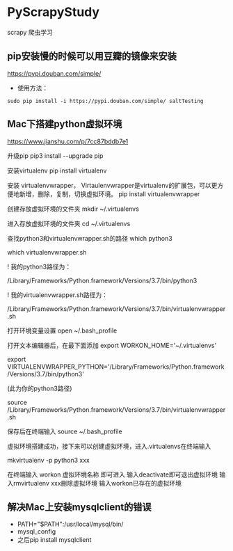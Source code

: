 # PyScrapyStudy
scrapy 爬虫学习

## pip安装慢的时候可以用豆瓣的镜像来安装
https://pypi.douban.com/simple/

- 使用方法：
```
sudo pip install -i https://pypi.douban.com/simple/ saltTesting
```

## Mac下搭建python虚拟环境
https://www.jianshu.com/p/7cc87bddb7e1

升级pip
pip3 install --upgrade pip

安装virtualenv
pip install virtualenv

安装 virtualenvwrapper， Virtaulenvwrapper是virtualenv的扩展包，可以更方便地新增，删除，复制，切换虚拟环境。
pip install virtualenvwrapper

创建存放虚拟环境的文件夹
mkdir ~/.virtualenvs

进入存放虚拟环境的文件夹
cd ~/.virtualenvs

查找python3和virtualenvwrapper.sh的路径
which python3

which virtualenvwrapper.sh

! 我的python3路径为：

/Library/Frameworks/Python.framework/Versions/3.7/bin/python3

! 我的virtualenvwrapper.sh路径为：

/Library/Frameworks/Python.framework/Versions/3.7/bin/virtualenvwrapper.sh

打开环境变量设置
open ~/.bash_profile

打开文本编辑器后，在最下面添加
export WORKON_HOME='~/.virtualenvs'

export VIRTUALENVWRAPPER_PYTHON='/Library/Frameworks/Python.framework/Versions/3.7/bin/python3'

(此为你的python3路径)

source /Library/Frameworks/Python.framework/Versions/3.7/bin/virtualenvwrapper.sh

保存后在终端输入
source ~/.bash_profile

虚拟环境搭建成功，接下来可以创建虚拟环境，进入.virtualenvs在终端输入

mkvirtualenv -p python3 xxx

在终端输入 workon 虚拟环境名称 即可进入
输入deactivate即可退出虚拟环境
输入rmvirtualenv xxx删除虚拟环境
输入workon已存在的虚拟环境

## 解决Mac上安装mysqlclient的错误
- PATH="$PATH":/usr/local/mysql/bin/
- mysql_config
- 之后pip install mysqlclient